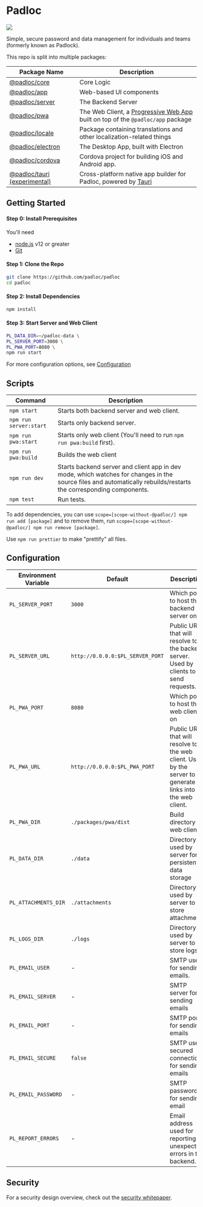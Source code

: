 # Padloc

[![](https://github.com/padloc/padloc/workflows/Run%20Tests/badge.svg?branch=v4)](https://github.com/padloc/padloc/actions?workflow=Run+Tests)

Simple, secure password and data management for individuals and teams (formerly known as Padlock).

This repo is split into multiple packages:

| Package Name                                   | Description                                                                                                                               |
| ---------------------------------------------- | ----------------------------------------------------------------------------------------------------------------------------------------- |
| [@padloc/core](packages/core)                  | Core Logic                                                                                                                                |
| [@padloc/app](packages/app)                    | Web-based UI components                                                                                                                   |
| [@padloc/server](packages/server)              | The Backend Server                                                                                                                        |
| [@padloc/pwa](packages/pwa)                    | The Web Client, a [Progressive Web App](https://developers.google.com/web/progressive-web-apps) built on top of the `@padloc/app` package |
| [@padloc/locale](packages/locale)              | Package containing translations and other localization-related things                                                                     |
| [@padloc/electron](packages/electron)          | The Desktop App, built with Electron                                                                                                      |
| [@padloc/cordova](packages/cordova)            | Cordova project for building iOS and Android app.                                                                                         |
| [@padloc/tauri (experimental)](packages/tauri) | Cross-platform native app builder for Padloc, powered by [Tauri](https://github.com/tauri-apps/tauri)                                     |

## Getting Started

#### Step 0: Install Prerequisites

You'll need

-   [node.js](https://nodejs.org/) v12 or greater
-   [Git](https://git-scm.com/)

#### Step 1: Clone the Repo

```sh
git clone https://github.com/padloc/padloc
cd padloc
```

#### Step 2: Install Dependencies

```sh
npm install
```

#### Step 3: Start Server and Web Client

```sh
PL_DATA_DIR=~/padloc-data \
PL_SERVER_PORT=3000 \
PL_PWA_PORT=8080 \
npm run start
```

For more configuration options, see [Configuration](#configuration)

## Scripts

| Command                | Description                                                                                                                                                       |
| ---------------------- | ----------------------------------------------------------------------------------------------------------------------------------------------------------------- |
| `npm start`            | Starts both backend server and web client.                                                                                                                        |
| `npm run server:start` | Starts only backend server.                                                                                                                                       |
| `npm run pwa:start`    | Starts only web client (You'll need to run `npm run pwa:build` first).                                                                                            |
| `npm run pwa:build`    | Builds the web client                                                                                                                                             |
| `npm run dev`          | Starts backend server and client app in dev mode, which watches for changes in the source files and automatically rebuilds/restarts the corresponding components. |
| `npm test`             | Run tests.                                                                                                                                                        |

To add dependencies, you can use `scope=[scope-without-@padloc/] npm run add [package]` and to remove them, run `scope=[scope-without-@padloc/] npm run remove [package]`.

Use `npm run prettier` to make "prettify" all files.

## Configuration

| Environment Variable | Default                          | Description                                                                                               |
| -------------------- | -------------------------------- | --------------------------------------------------------------------------------------------------------- |
| `PL_SERVER_PORT`     | `3000`                           | Which port to host the backend server on                                                                  |
| `PL_SERVER_URL`      | `http://0.0.0.0:$PL_SERVER_PORT` | Public URL that will resolve to the backend server. Used by clients to send requests.                     |
| `PL_PWA_PORT`        | `8080`                           | Which port to host the web client on                                                                      |
| `PL_PWA_URL`         | `http://0.0.0.0:$PL_PWA_PORT`    | Public URL that will resolve to the web client. Used by the server to generate links into the web client. |
| `PL_PWA_DIR`         | `./packages/pwa/dist`            | Build directory for web client.                                                                           |
| `PL_DATA_DIR`        | `./data`                         | Directory used by server for persistent data storage                                                      |
| `PL_ATTACHMENTS_DIR` | `./attachments`                  | Directory used by server to store attachments                                                             |
| `PL_LOGS_DIR`        | `./logs`                         | Directory used by server to store logs                                                                    |
| `PL_EMAIL_USER`      | -                                | SMTP user for sending emails.                                                                             |
| `PL_EMAIL_SERVER`    | -                                | SMTP server for sending emails                                                                            |
| `PL_EMAIL_PORT`      | -                                | SMTP port for sending emails                                                                              |
| `PL_EMAIL_SECURE`    | `false`                          | SMTP use secured connection for sending emails                                                            |
| `PL_EMAIL_PASSWORD`  | -                                | SMTP password for sending email                                                                           |
| `PL_REPORT_ERRORS`   | -                                | Email address used for reporting unexpected errors in the backend.                                        |

## Security

For a security design overview, check out the [security whitepaper](security.md).
